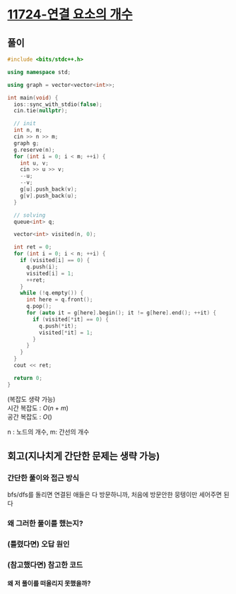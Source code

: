 # [11724-연결 요소의 개수](https://www.acmicpc.net/problem/11724)

## 풀이

```cpp
#include <bits/stdc++.h>

using namespace std;

using graph = vector<vector<int>>;

int main(void) {
  ios::sync_with_stdio(false);
  cin.tie(nullptr);

  // init
  int n, m;
  cin >> n >> m;
  graph g;
  g.reserve(n);
  for (int i = 0; i < m; ++i) {
    int u, v;
    cin >> u >> v;
    --u;
    --v;
    g[u].push_back(v);
    g[v].push_back(u);
  }

  // solving
  queue<int> q;

  vector<int> visited(n, 0);

  int ret = 0;
  for (int i = 0; i < n; ++i) {
    if (visited[i] == 0) {
      q.push(i);
      visited[i] = 1;
      ++ret;
    }
    while (!q.empty()) {
      int here = q.front();
      q.pop();
      for (auto it = g[here].begin(); it != g[here].end(); ++it) {
        if (visited[*it] == 0) {
          q.push(*it);
          visited[*it] = 1;
        }
      }
    }
  }
  cout << ret;

  return 0;
}
```

(복잡도 생략 가능)  
시간 복잡도 : $O(n+m)$  
공간 복잡도 : $O()$   

n : 노드의 개수, m: 간선의 개수 

## 회고(지나치게 간단한 문제는 생략 가능)

### 간단한 풀이와 접근 방식

bfs/dfs를 돌리면 연결된 애들은 다 방문하니까, 처음에 방문안한 뭉텡이만 세어주면 된다

### 왜 그러한 풀이를 했는지?



### (틀렸다면) 오답 원인


### (참고했다면) 참고한 코드

#### 왜 저 풀이를 떠올리지 못했을까?

